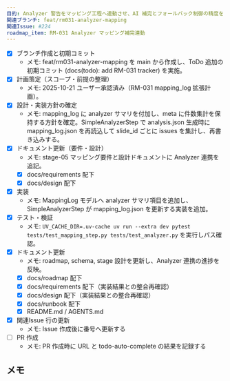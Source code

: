 ```yaml
---
目的: Analyzer 警告をマッピング工程へ連動させ、AI 補完とフォールバック制御の精度を高める
関連ブランチ: feat/rm031-analyzer-mapping
関連Issue: #224
roadmap_item: RM-031 Analyzer マッピング補完連動
---
```


- [x] ブランチ作成と初期コミット
  - メモ: feat/rm031-analyzer-mapping を main から作成し、ToDo 追加の初期コミット (docs(todo): add RM-031 tracker) を実施。
- [x] 計画策定（スコープ・前提の整理）
  - メモ: 2025-10-21 ユーザー承認済み（RM-031 mapping_log 拡張計画）。
- [x] 設計・実装方針の確定
  - メモ: mapping_log に analyzer サマリを付加し、meta に件数集計を保持する方針を確定。SimpleAnalyzerStep で analysis.json 生成時に mapping_log.json を再読込して slide_id ごとに issues を集計し、再書き込みする。
- [x] ドキュメント更新（要件・設計）
  - メモ: stage-05 マッピング要件と設計ドキュメントに Analyzer 連携を追記。
  - [x] docs/requirements 配下
  - [x] docs/design 配下
- [x] 実装
  - メモ: MappingLog モデルへ analyzer サマリ項目を追加し、SimpleAnalyzerStep が mapping_log.json を更新する実装を追加。
- [x] テスト・検証
  - メモ: `UV_CACHE_DIR=.uv-cache uv run --extra dev pytest tests/test_mapping_step.py tests/test_analyzer.py` を実行しパス確認。
- [x] ドキュメント更新
  - メモ: roadmap, schema, stage 設計を更新し、Analyzer 連携の進捗を反映。
  - [x] docs/roadmap 配下
  - [x] docs/requirements 配下（実装結果との整合再確認）
  - [x] docs/design 配下（実装結果との整合再確認）
  - [x] docs/runbook 配下
  - [x] README.md / AGENTS.md
- [x] 関連Issue 行の更新
  - メモ: Issue 作成後に番号へ更新する
- [ ] PR 作成
  - メモ: PR 作成時に URL と todo-auto-complete の結果を記録する

## メモ
